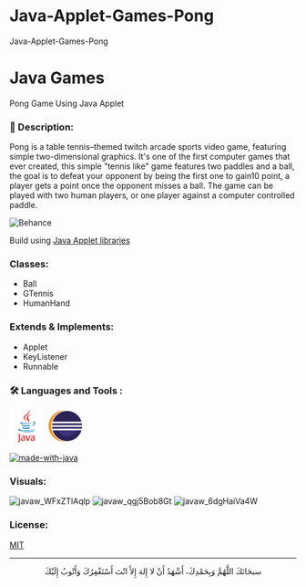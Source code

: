 # Java-Applet-Games-Pong
Java-Applet-Games-Pong

# Java Games

Pong Game Using Java Applet

### 📝 Description: 
  Pong is a table tennis–themed twitch arcade sports video game, featuring simple two-dimensional graphics.
It's one of the first computer games that ever created, this simple "tennis like" game features two paddles and a ball, the goal is to defeat your opponent by being the first one to gain10 point, a player gets a point once the opponent misses a ball. The game can be played with two human players, or one player against a computer controlled paddle.

![Behance](https://img.shields.io/badge/Version-V1.0.0-1769ff?style=for-the-badge&logo=&logoColor=white)

Build using [Java Applet libraries](https://docs.oracle.com/javase/7/docs/api/javax/swing/package-summary.html)

### Classes:
* Ball
* GTennis
* HumanHand

### Extends & Implements: 
* Applet
* KeyListener
* Runnable

### 🛠️ Languages and Tools :
<div>
  <img src="https://github.com/devicons/devicon/blob/master/icons/java/java-original-wordmark.svg" title="Java" alt="Java" width="60" height="60"/>&nbsp;
  <img src="https://github.com/devicons/devicon/blob/master/icons/eclipse/eclipse-original.svg" title="Eclipse" **alt="Eclipse" width="60" height="60"/>
</div>

[![made-with-java](https://img.shields.io/badge/Made%20with-Java%20Swing-1f425f.svg)](https://www.java.com)
  
### Visuals:
![javaw_WFxZTlAqlp](https://github.com/AbikoAzh/Java-Applet-Games-Pong/assets/165510364/7eca629e-b6a0-495a-a261-91745b5ef63b)
![javaw_qgj5Bob8Gt](https://github.com/AbikoAzh/Java-Applet-Games-Pong/assets/165510364/458206f9-9c62-44d5-adda-90082f616596)
![javaw_6dgHaiVa4W](https://github.com/AbikoAzh/Java-Applet-Games-Pong/assets/165510364/744af408-d73e-4a01-8932-e0c2af6eb2cd)

### License:
[MIT](https://choosealicense.com/licenses/mit/)

---
<div align="center">
    سبحَانَكَ اللَّهُمَّ وَبِحَمْدِكَ، أَشْهَدُ أَنْ لا إِلهَ إِلأَ انْتَ أَسْتَغْفِرُكَ وَأَتْوبُ إِلَيْكَ
</div>

